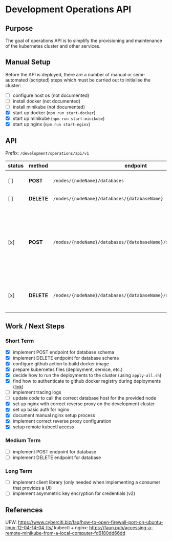 # Development Operations API

## Purpose
The goal of operations API is to simplify the provisioning and maintenance of the kubernetes cluster and other services.

## Manual Setup
Before the API is deployed, there are a number of manual or semi-automated (scripted) steps which must be carried out to initialise the cluster:

- [ ] configure host os (not documented)
- [ ] install docker (not documented)
- [ ] install minikube (not documented)
- [x] start up docker (`npm run start-docker`)
- [x] start up minikube (`npm run start-minikube`)
- [x] start up nginx (`npm run start-nginx`)

## API

Prefix: `/development/operations/api/v1`

status | method | endpoint | description
-------|-------|----------|-------------
[ ]  | **POST**   | `/nodes/{nodeName}/databases` | Create a new database.
[ ]  | **DELETE** | `/nodes/{nodeName}/databases/{databaseName}` | Delete a database.
[x]  | **POST**   | `/nodes/{nodeName}/databases/{databaseName}/schemas` | Initialise a new schema in the selected database with two users: an admin and a regular user.
[x]  | **DELETE** | `/nodes/{nodeName}/databases/{databaseName}/schemas/{schemaName}` | Remove the schema and the two related users.

## Work / Next Steps

### Short Term
- [x] implement POST endpoint for database schema
- [x] implement DELETE endpoint for database schema
- [x] configure github action to build docker image
- [x] prepare kubernetes files (deployment, service, etc.)
- [x] decide how to run the deployments to the cluster (using `apply-all.sh`)
- [x] find how to authenticate to github docker registry during deployments ([link](https://kubernetes.io/docs/tasks/configure-pod-container/pull-image-private-registry/))
- [ ] implement tracing logs
- [ ] update code to call the correct database host for the provided node
- [x] set up nginx with correct reverse proxy on the development cluster 
- [x] set up basic auth for nginx
- [x] document manual nginx setup process
- [x] implement correct reverse proxy configuration
- [x] setup remote kubectl access

### Medium Term
- [ ] implement POST endpoint for database
- [ ] implement DELETE endpoint for database

### Long Term
- [ ] implement client library (only needed when implementing a consumer that provides a UI)
- [ ] implement asymmetric key encryption for credentials (v2)

## References
UFW: https://www.cyberciti.biz/faq/how-to-open-firewall-port-on-ubuntu-linux-12-04-14-04-lts/
kubectl + nginx: https://faun.pub/accessing-a-remote-minikube-from-a-local-computer-fd6180dd66dd